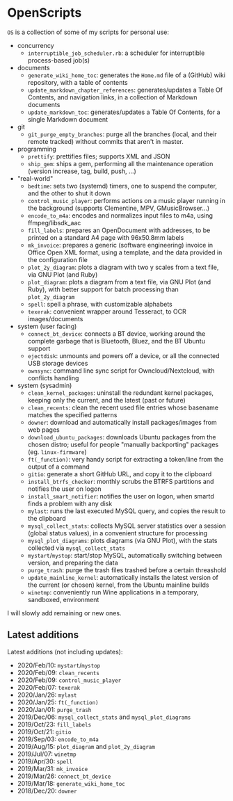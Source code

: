 # OpenScripts #

`OS` is a collection of some of my scripts for personal use:

- concurrency
  - `interruptible_job_scheduler.rb`: a scheduler for interruptible process-based job(s)
- documents
  - `generate_wiki_home_toc`: generates the `Home.md` file of a (GitHub) wiki repository, with a table of contents
  - `update_markdown_chapter_references`: generates/updates a Table Of Contents, and navigation links, in a collection of Markdown documents
  - `update_markdown_toc`: generates/updates a Table Of Contents, for a single Markdown document
- git
  - `git_purge_empty_branches`: purge all the branches (local, and their remote tracked) without commits that aren't in master.
- programming
  - `prettify`: prettifies files; supports XML and JSON
  - `ship_gem`: ships a gem, performing all the maintenance operation (version increase, tag, build, push, ...)
- "real-world"
  - `bedtime`: sets two (systemd) timers, one to suspend the computer, and the other to shut it down
  - `control_music_player`: performs actions on a music player running in the background (supports Clementine, MPV, GMusicBrowser...)
  - `encode_to_m4a`: encodes and normalizes input files to m4a, using ffmpeg/libsdk_aac
  - `fill_labels`: prepares an OpenDocument with addresses, to be printed on a standard A4 page with 96x50.8mm labels
  - `mk_invoice`: prepares a generic (software engineering) invoice in Office Open XML format, using a template, and the data provided in the configuration file
  - `plot_2y_diagram`: plots a diagram with two y scales from a text file, via GNU Plot (and Ruby)
  - `plot_diagram`: plots a diagram from a text file, via GNU Plot (and Ruby),  with better support for batch processing than `plot_2y_diagram`
  - `spell`: spell a phrase, with customizable alphabets
  - `texerak`: convenient wrapper around Tesseract, to OCR images/documents
- system (user facing)
  - `connect_bt_device`: connects a BT device, working around the complete garbage that is Bluetooth, Bluez, and the BT Ubuntu support
  - `ejectdisk`: unmounts and powers off a device, or all the connected USB storage devices
  - `ownsync`: command line sync script for Owncloud/Nextcloud, with conflicts handling
- system (sysadmin)
  - `clean_kernel_packages`: uninstall the redundant kernel packages, keeping only the current, and the latest (past or future)
  - `clean_recents`: clean the recent used file entries whose basename matches the specified patterns
  - `downer`: download and automatically install packages/images from web pages
  - `download_ubuntu_packages`: downloads Ubuntu packages from the chosen distro; useful for people "manually backporting" packages (eg. `linux-firmware`)
  - `ft(_function)`: very handy script for extracting a token/line from the output of a command
  - `gitio`: generate a short GitHub URL, and copy it to the clipboard
  - `install_btrfs_checker`: monthly scrubs the BTRFS partitions and notifies the user on logon
  - `install_smart_notifier`: notifies the user on logon, when smartd finds a problem with any disk
  - `mylast`: runs the last executed MySQL query, and copies the result to the clipboard
  - `mysql_collect_stats`: collects MySQL server statistics over a session (global status values), in a convenient structure for processing
  - `mysql_plot_diagrams`: plots diagrams (via GNU Plot), with the stats collected via `mysql_collect_stats`
  - `mystart`/`mystop`: start/stop MySQL, automatically switching between version, and preparing the data
  - `purge_trash`: purge the trash files trashed before a certain threashold
  - `update_mainline_kernel`: automatically installs the latest version of the current (or chosen) kernel, from the Ubuntu mainline builds
  - `winetmp`: conveniently run Wine applications in a temporary, sandboxed, environment

I will slowly add remaining or new ones.

## Latest additions

Latest additions (not including updates):

- 2020/Feb/10: `mystart`/`mystop`
- 2020/Feb/09: `clean_recents`
- 2020/Feb/09: `control_music_player`
- 2020/Feb/07: `texerak`
- 2020/Jan/26: `mylast`
- 2020/Jan/25: `ft(_function)`
- 2020/Jan/01: `purge_trash`
- 2019/Dec/06: `mysql_collect_stats` and `mysql_plot_diagrams`
- 2019/Oct/23: `fill_labels`
- 2019/Oct/21: `gitio`
- 2019/Sep/03: `encode_to_m4a`
- 2019/Aug/15: `plot_diagram` and `plot_2y_diagram`
- 2019/Jul/07: `winetmp`
- 2019/Apr/30: `spell`
- 2019/Mar/31: `mk_invoice`
- 2019/Mar/26: `connect_bt_device`
- 2019/Mar/18: `generate_wiki_home_toc`
- 2018/Dec/20: `downer`
